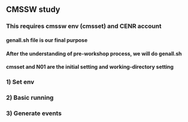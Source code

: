 ## CMSSW study  
### This requires cmssw env (cmsset) and CENR account  
  
#### genall.sh file is our final purpose  
#### After the understanding of pre-workshop process, we will do genall.sh  
#### cmsset and N01 are the initial setting and working-directory setting  
  
### 1) Set env  
### 2) Basic running  
### 3) Generate events  
